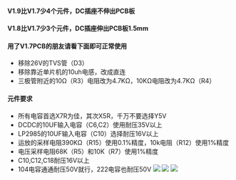 #### V1.9比V1.7少4个元件，DC插座不伸出PCB板
#### V1.8比V1.7少3个元件，DC插座伸出PCB板1.5mm

#### 用了V1.7PCB的朋友请看下面即可正常使用
* 移除26V的TVS管（D3）
* 移除靠近单片机的10uh电感，改成直连
* 三极管附近的10Ω（R3）电阻改为4.7KΩ，10KΩ电阻改为4.7KΩ（R4）
#### 元件要求
* 所有电容首选X7R为佳，其次X5R，千万不要选择Y5V
* DCDC的10UF输入电容（C6,C2）使用耐压35V以上
* LP2985的10UF输入电容（C10）选择耐压16V以上
* 运放的采样电阻390KΩ（R15）使用0.1%精度，10k电阻（R12）使用1%精度
* 电压采样电阻68K（R5）和10K（R7）使用1%精度
* C10,C12,C18耐压16V以上
* 104电容通通耐压50V就行，222电容也耐压50V
![](https://github.com/jie326513988/mini-T12/blob/main/PCB/v1.8%E6%AD%A3%E9%9D%A2.png)
![](https://github.com/jie326513988/mini-T12/blob/main/PCB/v1.8%E8%83%8C%E9%9D%A2.png)
![](https://github.com/jie326513988/mini-T12/blob/main/PCB/v1.8%E4%BE%A7%E9%9D%A2.png)
